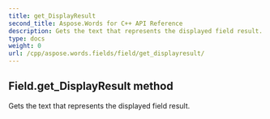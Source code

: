 ```yaml
---
title: get_DisplayResult
second_title: Aspose.Words for C++ API Reference
description: Gets the text that represents the displayed field result. 
type: docs
weight: 0
url: /cpp/aspose.words.fields/field/get_displayresult/
---
```

## Field.get_DisplayResult method


Gets the text that represents the displayed field result.

